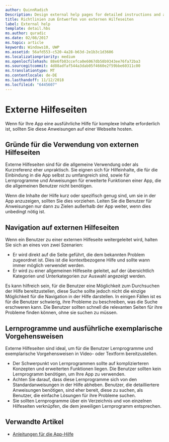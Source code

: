 ```yaml
---
author: QuinnRadich
Description: Design external help pages for detailed instructions and advice about your app.
title: Richtlinien zum Entwerfen von externen Hilfeseiten
label: External help
template: detail.hbs
ms.author: quradic
ms.date: 02/08/2017
ms.topic: article
keywords: Windows10, UWP
ms.assetid: 56afd553-c520-4a28-b63d-2e1b3c1d3606
ms.localizationpriority: medium
ms.openlocfilehash: 88e6fb03ccefca0e6067db58b9343ee76fa72ba3
ms.sourcegitcommit: 4d88adfaf544a3dab05f4660e2f59bbe60311c00
ms.translationtype: MT
ms.contentlocale: de-DE
ms.lasthandoff: 11/12/2018
ms.locfileid: "6445607"
---
```

# <a name="external-help-pages"></a>Externe Hilfeseiten



Wenn für Ihre App eine ausführliche Hilfe für komplexe Inhalte erforderlich ist, sollten Sie diese Anweisungen auf einer Webseite hosten.

## <a name="when-to-use-external-help-pages"></a>Gründe für die Verwendung von externen Hilfeseiten

Externe Hilfeseiten sind für die allgemeine Verwendung oder als Kurzreferenz eher unpraktisch. Sie eignen sich für Hilfeinhalte, die für die Einbindung in die App selbst zu umfangreich sind, sowie für Lernprogramme und Anweisungen für erweiterte Funktionen einer App, die die allgemeinen Benutzer nicht benötigen.

Wenn die Inhalte der Hilfe kurz oder spezifisch genug sind, um sie in der App anzuzeigen, sollten Sie dies vorziehen. Leiten Sie die Benutzer für Anweisungen nur dann zu Zielen außerhalb der App weiter, wenn dies unbedingt nötig ist.

## <a name="navigating-external-help-pages"></a>Navigation auf externen Hilfeseiten

Wenn ein Benutzer zu einer externen Hilfeseite weitergeleitet wird, halten Sie sich an eines von zwei Szenarien:
-   Er wird direkt auf die Seite geführt, die dem bekannten Problem zugeordnet ist. Dies ist die kontextbezogene Hilfe und sollte wann immer möglich verwendet werden.
-   Er wird zu einer allgemeinen Hilfeseite geleitet, auf der übersichtlich Kategorien und Unterkategorien zur Auswahl angezeigt werden.

Es kann hilfreich sein, für die Benutzer eine Möglichkeit zum Durchsuchen der Hilfe bereitzustellen, diese Suche sollte jedoch nicht die einzige Möglichkeit für die Navigation in der Hilfe darstellen. In einigen Fällen ist es für die Benutzer schwierig, ihre Probleme zu beschreiben, was die Suche erschweren kann. Die Benutzer sollten schnell die relevanten Seiten für ihre Probleme finden können, ohne sie suchen zu müssen.

## <a name="tutorials-and-detailed-walkthroughs"></a>Lernprogramme und ausführliche exemplarische Vorgehensweisen

Externe Hilfeseiten sind ideal, um für die Benutzer Lernprogramme und exemplarische Vorgehensweisen in Video- oder Textform bereitzustellen.
-   Der Schwerpunkt von Lernprogrammen sollte auf komplizierteren Konzepten und erweiterten Funktionen liegen. Die Benutzer sollten kein Lernprogramm benötigen, um Ihre App zu verwenden.
-   Achten Sie darauf, dass diese Lernprogramme sich von den Standardanweisungen in der Hilfe abheben. Benutzer, die detailliertere Anweisungen benötigen, sind eher bereit, diese zu suchen, als Benutzer, die einfache Lösungen für ihre Probleme suchen.
-   Sie sollten Lernprogramme über ein Verzeichnis und von einzelnen Hilfeseiten verknüpfen, die dem jeweiligen Lernprogramm entsprechen.

## <a name="related-articles"></a>Verwandte Artikel

* [Anleitungen für die App-Hilfe](guidelines-for-app-help.md)
